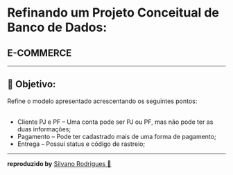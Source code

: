
#  Refinando um Projeto Conceitual de Banco de Dados:
##  E-COMMERCE

<hr/>

## 📑 Objetivo:

Refine o modelo apresentado acrescentando os seguintes pontos:<br/>
<br/>
* Cliente PJ e PF – Uma conta pode ser PJ ou PF, mas não pode ter as duas informações;
* Pagamento – Pode ter cadastrado mais de uma forma de pagamento;
* Entrega – Possui status e código de rastreio;

<hr/>

**reproduzido by** [Silvano Rodrigues 🖖](https://github.com/Silvanors)

  
